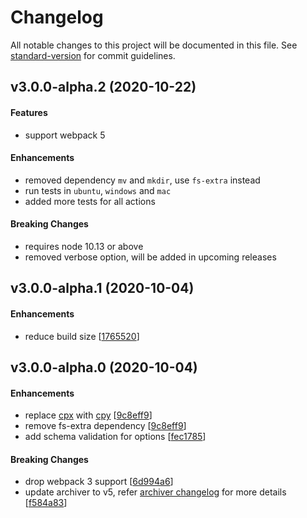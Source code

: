 # Changelog

All notable changes to this project will be documented in this file. See [standard-version](https://github.com/conventional-changelog/standard-version) for commit guidelines.

## v3.0.0-alpha.2 (2020-10-22)

#### Features

- support webpack 5

#### Enhancements

- removed dependency `mv` and `mkdir`, use `fs-extra` instead
- run tests in `ubuntu`, `windows` and `mac`
- added more tests for all actions

#### Breaking Changes

- requires node 10.13 or above
- removed verbose option, will be added in upcoming releases

## v3.0.0-alpha.1 (2020-10-04)

#### Enhancements

- reduce build size [[1765520](https://github.com/gregnb/filemanager-webpack-plugin/commit/1765520)]

## v3.0.0-alpha.0 (2020-10-04)

#### Enhancements

- replace [cpx](https://www.npmjs.com/cpx) with [cpy](https://www.npmjs.com/cpy) [[9c8eff9](https://github.com/gregnb/filemanager-webpack-plugin/commit/9c8eff9)]
- remove fs-extra dependency [[9c8eff9](https://github.com/gregnb/filemanager-webpack-plugin/commit/9c8eff9)]
- add schema validation for options [[fec1785](https://github.com/gregnb/filemanager-webpack-plugin/commit/fec1785)]

#### Breaking Changes

- drop webpack 3 support [[6d994a6](https://github.com/gregnb/filemanager-webpack-plugin/commit/6d994a6)]
- update archiver to v5, refer [archiver changelog](https://github.com/archiverjs/node-archiver/blob/master/CHANGELOG.md) for more details [[f584a83](https://github.com/gregnb/filemanager-webpack-plugin/commit/f584a83)]
